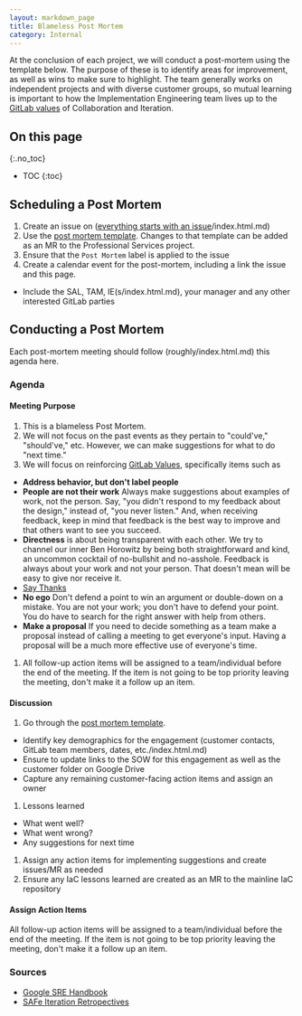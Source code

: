 ```yaml
---
layout: markdown_page
title: Blameless Post Mortem
category: Internal
---
```

At the conclusion of each project, we will conduct a post-mortem using the template below.  The purpose of these is to identify areas for improvement, as well as wins to make sure to highlight.  The team generally works on independent projects and with diverse customer groups, so mutual learning is important to how the Implementation Engineering team lives up to the [GitLab values](https://github.com/isamu-isozaki/teamai_test/tree/master/values/index.html.md) of Collaboration and Iteration.

## On this page
{:.no_toc}

- TOC
{:toc}

## Scheduling a Post Mortem

1. Create an issue on ([everything starts with an issue](https://github.com/isamu-isozaki/teamai_test/tree/master/communication/#everything-starts-with-an-issue/index.html.md)/index.html.md)
1. Use the [post mortem template](https://gitlab.com/gitlab-com/customer-success/professional-services/blob/master/.gitlab/issue_templates/Post%20Mortem.md/index.html.md).  Changes to that template can be added as an MR to the Professional Services project.
1. Ensure that the `Post Mortem` label is applied to the issue
1. Create a calendar event for the post-mortem, including a link the issue and this page.
  - Include the SAL, TAM, IE(s/index.html.md), your manager and any other interested GitLab parties

## Conducting a Post Mortem

Each post-mortem meeting should follow (roughly/index.html.md) this agenda here.

### Agenda

#### Meeting Purpose
1. This is a blameless Post Mortem.
1. We will not focus on the past events as they pertain to "could've," "should've," etc. However, we can make suggestions for what to do "next time."
1. We will focus on reinforcing [GitLab Values](https://github.com/isamu-isozaki/teamai_test/tree/master/values/index.html.md), specifically items such as 
  - **Address behavior, but don't label people**
  - **People are not their work** Always make suggestions about examples of work, not the person. Say, "you didn't respond to my feedback about the design," instead of, "you never listen." And, when receiving feedback, keep in mind that feedback is the best way to improve and that others want to see you succeed.
  - **Directness** is about being transparent with each other. We try to channel our inner Ben Horowitz by being both straightforward and kind, an uncommon cocktail of no-bullshit and no-asshole. Feedback is always about your work and not your person. That doesn't mean will be easy to give nor receive it.
  - [Say Thanks](https://github.com/isamu-isozaki/teamai_test/tree/master/communication/#say-thanks/index.html.md)
  - **No ego** Don't defend a point to win an argument or double-down on a mistake. You are not your work; you don't have to defend your point. You do have to search for the right answer with help from others.
  - **Make a proposal** If you need to decide something as a team make a proposal instead of calling a meeting to get everyone's input. Having a proposal will be a much more effective use of everyone's time. 
1. All follow-up action items will be assigned to a team/individual before the end of the meeting. If the item is not going to be top priority leaving the meeting, don't make it a follow up an item.

#### Discussion
1. Go through the [post mortem template](https://gitlab.com/gitlab-com/customer-success/professional-services/blob/master/.gitlab/issue_templates/Post%20Mortem.md/index.html.md).
  - Identify key demographics for the engagement (customer contacts, GitLab team members, dates, etc./index.html.md)
  - Ensure to update links to the SOW for this engagement as well as the customer folder on Google Drive
  - Capture any remaining customer-facing action items and assign an owner
1. Lessons learned
  - What went well?
  - What went wrong?
  - Any suggestions for next time
1. Assign any action items for implementing suggestions and create issues/MR as needed
1. Ensure any IaC lessons learned are created as an MR to the mainline IaC repository

#### Assign Action Items
All follow-up action items will be assigned to a team/individual before the end of the meeting. If the item is not going to be top priority leaving the meeting, don't make it a follow up an item.

### Sources
* [Google SRE Handbook](https://landing.google.com/sre/book/chapters/postmortem.html/index.html.md)
* [SAFe Iteration Retropectives](https://www.scaledagileframework.com/iteration-retrospective/index.html.md/index.html.md)